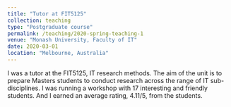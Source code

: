 ```yaml
---
title: "Tutor at FIT5125"
collection: teaching
type: "Postgraduate course"
permalink: /teaching/2020-spring-teaching-1
venue: "Monash University, Faculty of IT"
date: 2020-03-01
location: "Melbourne, Australia"
---
```


I was a tutor at the FIT5125, IT research methods. The aim of the unit is to prepare Masters students to conduct research across the range of IT sub-disciplines. I was running a workshop with 17 interesting and friendly students. And I earned an average rating, 4.11/5, from the students.

